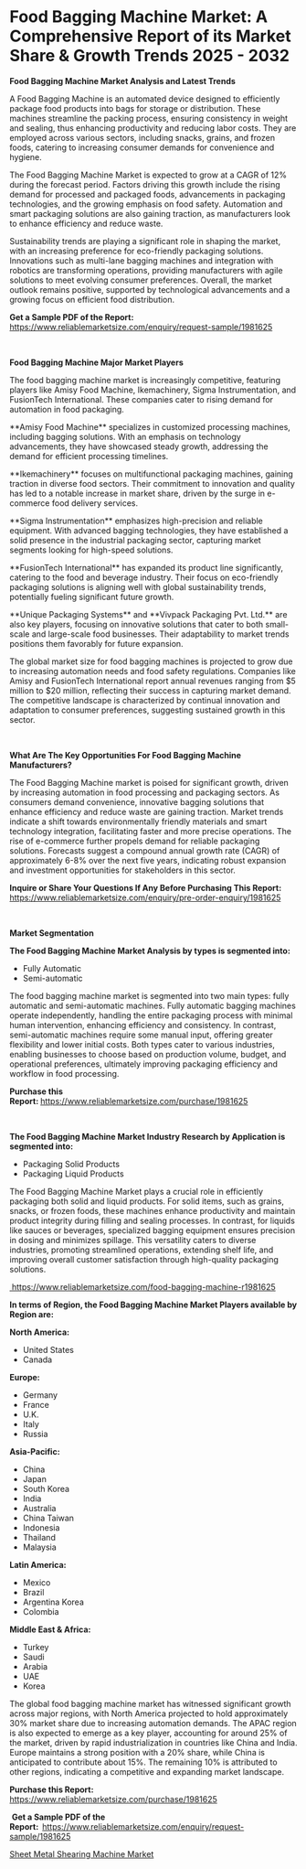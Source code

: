 <p><h1>Food Bagging Machine Market: A Comprehensive Report of its Market Share & Growth Trends 2025 - 2032</h1></p><p><strong>Food Bagging Machine Market Analysis and Latest Trends</strong></p>
<p><p>A Food Bagging Machine is an automated device designed to efficiently package food products into bags for storage or distribution. These machines streamline the packing process, ensuring consistency in weight and sealing, thus enhancing productivity and reducing labor costs. They are employed across various sectors, including snacks, grains, and frozen foods, catering to increasing consumer demands for convenience and hygiene.</p><p>The Food Bagging Machine Market is expected to grow at a CAGR of 12% during the forecast period. Factors driving this growth include the rising demand for processed and packaged foods, advancements in packaging technologies, and the growing emphasis on food safety. Automation and smart packaging solutions are also gaining traction, as manufacturers look to enhance efficiency and reduce waste. </p><p>Sustainability trends are playing a significant role in shaping the market, with an increasing preference for eco-friendly packaging solutions. Innovations such as multi-lane bagging machines and integration with robotics are transforming operations, providing manufacturers with agile solutions to meet evolving consumer preferences. Overall, the market outlook remains positive, supported by technological advancements and a growing focus on efficient food distribution.</p></p>
<p><strong>Get a Sample PDF of the Report:&nbsp;</strong> <a href="https://www.reliablemarketsize.com/enquiry/request-sample/1981625?utm_campaign=3114&utm_medium=2&utm_source=Github&utm_content=ia&utm_term=10042025&utm_id=food-bagging-machine">https://www.reliablemarketsize.com/enquiry/request-sample/1981625</a></p>
<p>&nbsp;</p>
<p><strong>Food Bagging Machine Major Market Players</strong></p>
<p><p>The food bagging machine market is increasingly competitive, featuring players like Amisy Food Machine, Ikemachinery, Sigma Instrumentation, and FusionTech International. These companies cater to rising demand for automation in food packaging.</p><p>**Amisy Food Machine** specializes in customized processing machines, including bagging solutions. With an emphasis on technology advancements, they have showcased steady growth, addressing the demand for efficient processing timelines.</p><p>**Ikemachinery** focuses on multifunctional packaging machines, gaining traction in diverse food sectors. Their commitment to innovation and quality has led to a notable increase in market share, driven by the surge in e-commerce food delivery services.</p><p>**Sigma Instrumentation** emphasizes high-precision and reliable equipment. With advanced bagging technologies, they have established a solid presence in the industrial packaging sector, capturing market segments looking for high-speed solutions.</p><p>**FusionTech International** has expanded its product line significantly, catering to the food and beverage industry. Their focus on eco-friendly packaging solutions is aligning well with global sustainability trends, potentially fueling significant future growth.</p><p>**Unique Packaging Systems** and **Vivpack Packaging Pvt. Ltd.** are also key players, focusing on innovative solutions that cater to both small-scale and large-scale food businesses. Their adaptability to market trends positions them favorably for future expansion.</p><p>The global market size for food bagging machines is projected to grow due to increasing automation needs and food safety regulations. Companies like Amisy and FusionTech International report annual revenues ranging from $5 million to $20 million, reflecting their success in capturing market demand. The competitive landscape is characterized by continual innovation and adaptation to consumer preferences, suggesting sustained growth in this sector.</p></p>
<p>&nbsp;</p>
<p><strong>What Are The Key Opportunities For Food Bagging Machine Manufacturers?</strong></p>
<p><p>The Food Bagging Machine market is poised for significant growth, driven by increasing automation in food processing and packaging sectors. As consumers demand convenience, innovative bagging solutions that enhance efficiency and reduce waste are gaining traction. Market trends indicate a shift towards environmentally friendly materials and smart technology integration, facilitating faster and more precise operations. The rise of e-commerce further propels demand for reliable packaging solutions. Forecasts suggest a compound annual growth rate (CAGR) of approximately 6-8% over the next five years, indicating robust expansion and investment opportunities for stakeholders in this sector.</p></p>
<p><strong>Inquire or Share Your Questions If Any Before Purchasing This Report:</strong> <a href="https://www.reliablemarketsize.com/enquiry/pre-order-enquiry/1981625?utm_campaign=3114&utm_medium=2&utm_source=Github&utm_content=ia&utm_term=10042025&utm_id=food-bagging-machine">https://www.reliablemarketsize.com/enquiry/pre-order-enquiry/1981625</a></p>
<p>&nbsp;</p>
<p><strong>Market Segmentation</strong></p>
<p><strong>The Food Bagging Machine Market Analysis by types is segmented into:</strong></p>
<p><ul><li>Fully Automatic</li><li>Semi-automatic</li></ul></p>
<p><p>The food bagging machine market is segmented into two main types: fully automatic and semi-automatic machines. Fully automatic bagging machines operate independently, handling the entire packaging process with minimal human intervention, enhancing efficiency and consistency. In contrast, semi-automatic machines require some manual input, offering greater flexibility and lower initial costs. Both types cater to various industries, enabling businesses to choose based on production volume, budget, and operational preferences, ultimately improving packaging efficiency and workflow in food processing.</p></p>
<p><strong>Purchase this Report:&nbsp;</strong><a href="https://www.reliablemarketsize.com/purchase/1981625?utm_campaign=3114&utm_medium=2&utm_source=Github&utm_content=ia&utm_term=10042025&utm_id=food-bagging-machine">https://www.reliablemarketsize.com/purchase/1981625</a></p>
<p>&nbsp;</p>
<p><strong>The Food Bagging Machine Market Industry Research by Application is segmented into:</strong></p>
<p><ul><li>Packaging Solid Products</li><li>Packaging Liquid Products</li></ul></p>
<p><p>The Food Bagging Machine Market plays a crucial role in efficiently packaging both solid and liquid products. For solid items, such as grains, snacks, or frozen foods, these machines enhance productivity and maintain product integrity during filling and sealing processes. In contrast, for liquids like sauces or beverages, specialized bagging equipment ensures precision in dosing and minimizes spillage. This versatility caters to diverse industries, promoting streamlined operations, extending shelf life, and improving overall customer satisfaction through high-quality packaging solutions.</p></p>
<p><a href="https://www.reliablemarketsize.com/food-bagging-machine-r1981625?utm_campaign=3114&utm_medium=2&utm_source=Github&utm_content=ia&utm_term=10042025&utm_id=food-bagging-machine">&nbsp;https://www.reliablemarketsize.com/food-bagging-machine-r1981625</a></p>
<p><strong>In terms of Region, the Food Bagging Machine Market Players available by Region are:</strong></p>
<p>
    <p> <strong> North America: </strong>
        <ul>
            <li>United States</li>
            <li>Canada</li>
        </ul>
        </p> 
    <p> <strong> Europe: </strong>
        <ul>
            <li>Germany</li>
            <li>France</li>
            <li>U.K.</li>
            <li>Italy</li>
            <li>Russia</li>
        </ul>
        </p> 
    <p> <strong> Asia-Pacific: </strong>
        <ul>
            <li>China</li>
            <li>Japan</li>
            <li>South Korea</li>
            <li>India</li>
            <li>Australia</li>
            <li>China Taiwan</li>
            <li>Indonesia</li>
            <li>Thailand</li>
            <li>Malaysia</li>
        </ul>
        </p> 
    <p> <strong> Latin America: </strong>
        <ul>
            <li>Mexico</li>
            <li>Brazil</li>
            <li>Argentina Korea</li>
            <li>Colombia</li>
        </ul>
        </p> 
    <p> <strong> Middle East & Africa: </strong>
        <ul>
            <li>Turkey</li>
            <li>Saudi</li>
            <li>Arabia</li>
            <li>UAE</li>
            <li>Korea</li>
        </ul>
    </p>
    </p>
<p><p>The global food bagging machine market has witnessed significant growth across major regions, with North America projected to hold approximately 30% market share due to increasing automation demands. The APAC region is also expected to emerge as a key player, accounting for around 25% of the market, driven by rapid industrialization in countries like China and India. Europe maintains a strong position with a 20% share, while China is anticipated to contribute about 15%. The remaining 10% is attributed to other regions, indicating a competitive and expanding market landscape.</p></p>
<p><strong>Purchase this Report: </strong><a href="https://www.reliablemarketsize.com/purchase/1981625?utm_campaign=3114&utm_medium=2&utm_source=Github&utm_content=ia&utm_term=10042025&utm_id=food-bagging-machine">https://www.reliablemarketsize.com/purchase/1981625</a></p>
<p>&nbsp;<strong>Get a Sample PDF of the Report:&nbsp;&nbsp;</strong><a href="https://www.reliablemarketsize.com/enquiry/request-sample/1981625?utm_campaign=3114&utm_medium=2&utm_source=Github&utm_content=ia&utm_term=10042025&utm_id=food-bagging-machine">https://www.reliablemarketsize.com/enquiry/request-sample/1981625</a></p>
<p><strong></strong></p>
<p><p><a href="https://github.com/vimar16th/Market-Research-Report-List-7/blob/main/sheet-metal-shearing-machine-market.md?utm_campaign=3114&utm_medium=2&utm_source=Github&utm_content=ia&utm_term=10042025&utm_id=food-bagging-machine">Sheet Metal Shearing Machine Market</a></p></p>